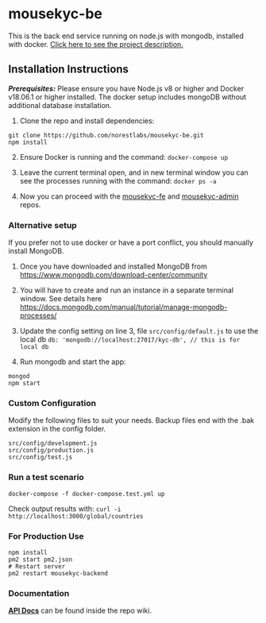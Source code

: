 # mousekyc-be
This is the back end service running on node.js with mongodb, installed with docker.
[Click here to see the project description.](https://github.com/norestlabs/mousekyc)

## Installation Instructions
***Prerequisites:*** Please ensure you have Node.js v8 or higher and Docker v18.06.1 or higher installed.
The docker setup includes mongoDB without additional database installation.

1. Clone the repo and install dependencies:
```
git clone https://github.com/norestlabs/mousekyc-be.git
npm install
```

2. Ensure Docker is running and the command:
`docker-compose up`

3. Leave the current terminal open, and in new terminal window you can see the processes running with the command:
`docker ps -a`

4. Now you can proceed with the [mousekyc-fe](https://github.com/norestlabs/mousekyc/mousekyc-fe) and [mousekyc-admin](https://github.com/norestlabs/mousekyc/mousekyc-admin) repos.


### Alternative setup
If you prefer not to use docker or have a port conflict, you should manually install MongoDB.
1. Once you have downloaded and installed MongoDB from https://www.mongodb.com/download-center/community
2. You will have to create and run an instance in a separate terminal window. See details here
https://docs.mongodb.com/manual/tutorial/manage-mongodb-processes/
3. Update the config setting on line 3, file `src/config/default.js` to use the local db `db: 'mongodb://localhost:27017/kyc-db', // this is for local db`

4. Run mongodb and start the app:
```
mongod
npm start
```

### Custom Configuration
Modify the following files to suit your needs. Backup files end with the .bak extension in the config folder.
```
src/config/development.js
src/config/production.js
src/config/test.js
```

### Run a test scenario

`docker-compose -f docker-compose.test.yml up`

Check output results with:
`curl -i http://localhost:3000/global/countries`

### For Production Use
```
npm install
pm2 start pm2.json
# Restart server
pm2 restart mousekyc-backend
```


### Documentation
[**API Docs**](https://github.com/norestlabs/mousekyc-be/wiki) can be found inside the repo wiki.
